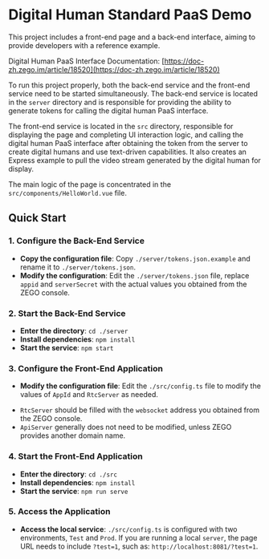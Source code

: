 # Digital Human Standard PaaS Demo

This project includes a front-end page and a back-end interface, aiming to provide developers with a reference example.

Digital Human PaaS Interface Documentation: [https://doc-zh.zego.im/article/18520](https://doc-zh.zego.im/article/18520)

To run this project properly, both the back-end service and the front-end service need to be started simultaneously. The back-end service is located in the `server` directory and is responsible for providing the ability to generate tokens for calling the digital human PaaS interface.

The front-end service is located in the `src` directory, responsible for displaying the page and completing UI interaction logic, and calling the digital human PaaS interface after obtaining the token from the server to create digital humans and use text-driven capabilities. It also creates an Express example to pull the video stream generated by the digital human for display.

The main logic of the page is concentrated in the `src/components/HelloWorld.vue` file.

## Quick Start

### 1. Configure the Back-End Service

- **Copy the configuration file**: Copy `./server/tokens.json.example` and rename it to `./server/tokens.json`.
- **Modify the configuration**: Edit the `./server/tokens.json` file, replace `appid` and `serverSecret` with the actual values you obtained from the ZEGO console.


### 2. Start the Back-End Service

- **Enter the directory**: `cd ./server`
- **Install dependencies**: `npm install`
- **Start the service**: `npm start`

### 3. Configure the Front-End Application

- **Modify the configuration file**: Edit the `./src/config.ts` file to modify the values of `AppId` and `RtcServer` as needed. 

* `RtcServer` should be filled with the `websocket` address you obtained from the ZEGO console.
* `ApiServer` generally does not need to be modified, unless ZEGO provides another domain name.


### 4. Start the Front-End Application

- **Enter the directory**: `cd ./src`
- **Install dependencies**: `npm install`
- **Start the service**: `npm run serve`

### 5. Access the Application

- **Access the local service**: `./src/config.ts` is configured with two environments, `Test` and `Prod`. If you are running a local `server`, the page URL needs to include `?test=1`, such as: `http://localhost:8081/?test=1`.